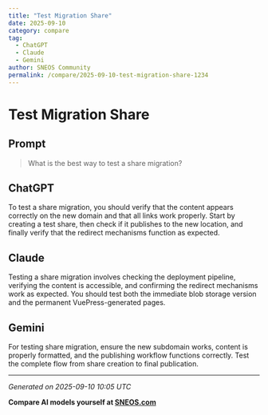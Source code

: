 ```yaml
---
title: "Test Migration Share"
date: 2025-09-10
category: compare
tag:
  - ChatGPT
  - Claude
  - Gemini
author: SNEOS Community
permalink: /compare/2025-09-10-test-migration-share-1234
---
```


# Test Migration Share

## Prompt
> What is the best way to test a share migration?

## ChatGPT

To test a share migration, you should verify that the content appears correctly on the new domain and that all links work properly. Start by creating a test share, then check if it publishes to the new location, and finally verify that the redirect mechanisms function as expected.

## Claude

Testing a share migration involves checking the deployment pipeline, verifying the content is accessible, and confirming the redirect mechanisms work as expected. You should test both the immediate blob storage version and the permanent VuePress-generated pages.

## Gemini

For testing share migration, ensure the new subdomain works, content is properly formatted, and the publishing workflow functions correctly. Test the complete flow from share creation to final publication.

---

*Generated on 2025-09-10 10:05 UTC*

**Compare AI models yourself at [SNEOS.com](https://sneos.com)**